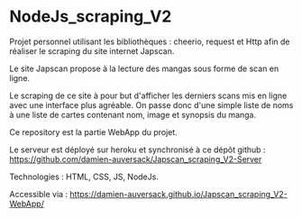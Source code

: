 # NodeJs_scraping_V2

Projet personnel utilisant les bibliothèques : cheerio, request et Http afin de réaliser le scraping du site internet Japscan. 

Le site Japscan propose à la lecture des mangas sous forme de scan en ligne.

Le scraping de ce site à pour but d'afficher les derniers scans mis en ligne avec une interface plus agréable. 
On passe donc d'une simple liste de noms à une liste de cartes contenant nom, image et synopsis du manga.

Ce repository est la partie WebApp du projet.

Le serveur est déployé sur heroku 
et synchronisé à ce dépôt github : https://github.com/damien-auversack/Japscan_scraping_V2-Server

Technologies : HTML, CSS, JS, NodeJs.

Accessible via : https://damien-auversack.github.io/Japscan_scraping_V2-WebApp/
